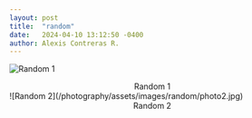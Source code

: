 ```yaml
---
layout: post
title:  "random"
date:   2024-04-10 13:12:50 -0400
author: Alexis Contreras R.
---
```


![Random 1](/photography/assets/images/random/photo1.jpg)
<center>Random 1</center>
![Random 2](/photography/assets/images/random/photo2.jpg)
<center>Random 2</center>